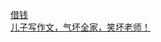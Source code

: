   
[借钱](http://www.dianyue.me/archives/123/qhsivb7gldu194us/)  
[儿子写作文，气坏全家，笑坏老师！](http://www.dianyue.me/archives/123/stvk7cd5js1h48r6/)